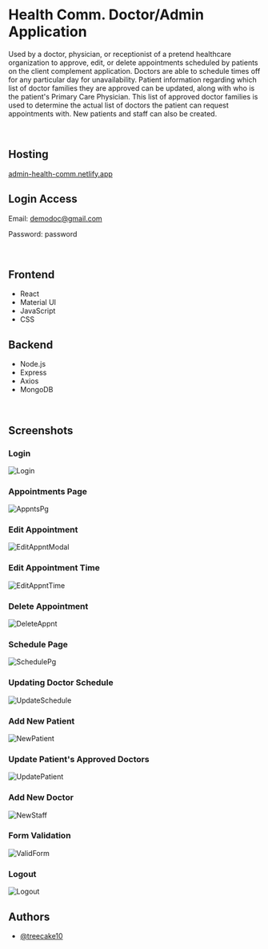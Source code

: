 
# Health Comm. Doctor/Admin Application

Used by a doctor, physician, or receptionist of a pretend healthcare organization to approve, edit, or delete appointments scheduled by patients on the client complement application. 
Doctors are able to schedule times off for any particular day for unavailability. 
Patient information regarding which list of doctor families they are approved can be updated, along with who is the patient's Primary Care Physician.
This list of approved doctor families is used to determine the actual list of doctors the patient can request appointments with. 
New patients and staff can also be created.   

<br />

## Hosting

[admin-health-comm.netlify.app](https://admin-health-comm.netlify.app/)

## Login Access
Email: demodoc@gmail.com

Password: password

<br />

## Frontend
- React
- Material UI
- JavaScript
- CSS

## Backend
- Node.js
- Express
- Axios
- MongoDB

<br />

## Screenshots

### Login
![Login](https://github.com/treecake10/health_communications_frontend-admin/blob/main/screenshots/Screenshot%20(178).png?raw=true)

### Appointments Page
![AppntsPg](https://github.com/treecake10/health_communications_frontend-admin/blob/main/screenshots/Screenshot%20(158).png?raw=true)

### Edit Appointment
![EditAppntModal](https://github.com/treecake10/health_communications_frontend-admin/blob/main/screenshots/Screenshot%20(169).png?raw=true)

### Edit Appointment Time
![EditAppntTime](https://github.com/treecake10/health_communications_frontend-admin/blob/main/screenshots/Screenshot%20(171).png?raw=true)

### Delete Appointment
![DeleteAppnt](https://github.com/treecake10/health_communications_frontend-admin/blob/main/screenshots/Screenshot%20(161).png?raw=true)

### Schedule Page
![SchedulePg](https://github.com/treecake10/health_communications_frontend-admin/blob/main/screenshots/Screenshot(001).png?raw=true)

### Updating Doctor Schedule
![UpdateSchedule](https://github.com/treecake10/health_communications_frontend-admin/blob/main/screenshots/Screenshot%20(164).png?raw=true)

### Add New Patient
![NewPatient](https://github.com/treecake10/health_communications_frontend-admin/blob/main/screenshots/Screenshot%20(165).png?raw=true)

### Update Patient's Approved Doctors 
![UpdatePatient](https://github.com/treecake10/health_communications_frontend-admin/blob/main/screenshots/Screenshot%20(175).png?raw=true)

### Add New Doctor
![NewStaff](https://github.com/treecake10/health_communications_frontend-admin/blob/main/screenshots/Screenshot%20(167).png?raw=true)

### Form Validation
![ValidForm](https://github.com/treecake10/health_communications_frontend-admin/blob/main/screenshots/Screenshot%20(177).png?raw=true)

### Logout
![Logout](https://github.com/treecake10/health_communications_frontend-admin/blob/main/screenshots/Screenshot%20(172).png?raw=true)


## Authors

- [@treecake10](https://github.com/treecake10)

